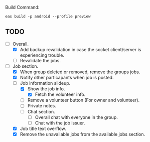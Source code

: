 Build Command:

```
eas build -p android --profile preview
```

## TODO

- [ ] Overall.
  - [x] Add backup revalidation in case the socket client/server is experiencing trouble.
  - [ ] Revalidate the jobs.
- [ ] Job section.
  - [x] When group deleted or removed, remove the groups jobs.
  - [x] Notify other particapants when job is posted.
  - [ ] Job information slideup.
    - [x] Show the job info.
      - [x] Fetch the volunteer info.
    - [ ] Remove a volunteer button (For owner and volunteer).
    - [ ] Private notes.
    - [ ] Chat section.
      - [ ] Overall chat with everyone in the group.
      - [ ] Chat with the job issuer.
  - [x] Job title text overflow.
  - [x] Remove the unavailable jobs from the available jobs section.
